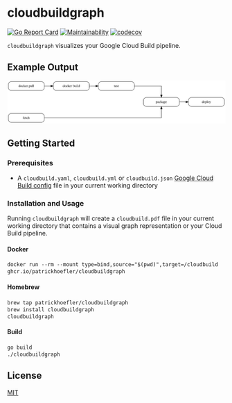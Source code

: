 # cloudbuildgraph

[![Go Report Card](https://goreportcard.com/badge/github.com/patrickhoefler/cloudbuildgraph)](https://goreportcard.com/report/github.com/patrickhoefler/cloudbuildgraph)
[![Maintainability](https://api.codeclimate.com/v1/badges/e6b4c7aef80d06332d19/maintainability)](https://codeclimate.com/github/patrickhoefler/cloudbuildgraph/maintainability)
[![codecov](https://codecov.io/gh/patrickhoefler/cloudbuildgraph/branch/main/graph/badge.svg)](https://codecov.io/gh/patrickhoefler/cloudbuildgraph)

`cloudbuildgraph` visualizes your Google Cloud Build pipeline.

## Example Output

![Example graph](example/cloudbuild.png)

## Getting Started

### Prerequisites

- A `cloudbuild.yaml`, `cloudbuild.yml` or `cloudbuild.json` [Google Cloud Build config](https://cloud.google.com/cloud-build/docs/build-config) file in your current working directory

### Installation and Usage

Running `cloudbuildgraph` will create a `cloudbuild.pdf` file in your current working directory that contains a visual graph representation or your Cloud Build pipeline.

#### Docker

```shell
docker run --rm --mount type=bind,source="$(pwd)",target=/cloudbuild ghcr.io/patrickhoefler/cloudbuildgraph
```

#### Homebrew

```shell
brew tap patrickhoefler/cloudbuildgraph
brew install cloudbuildgraph
cloudbuildgraph
```

#### Build

```shell
go build
./cloudbuildgraph
```

## License

[MIT](https://github.com/patrickhoefler/cloudbuildgraph/blob/main/LICENSE)
